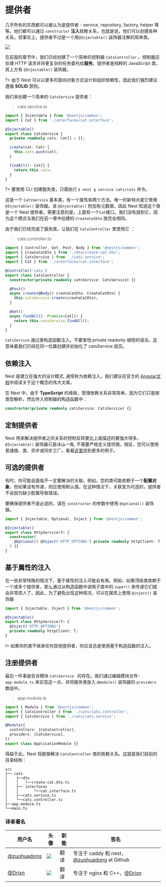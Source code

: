 # 提供者

几乎所有的东西都可以被认为是提供者 - service, repository, factory, helper 等等。他们都可以通过 `constructor` **注入**依赖关系，也就是说，他们可以创建各种关系。但事实上，提供者不过是一个用`@Injectable()` 装饰器注解的简单类。

![](https://docs.nestjs.com/assets/Components_1.png)

在前面的章节中，我们已经创建了一个简单的控制器 `CatsController` 。控制器应处理 HTTP 请求并将更复杂的任务委托给**服务**。提供者是纯粹的 JavaScript 类，其上方有 `@Injectable()` 装饰器。

?> 由于 Nest 可以以更多的面向对象方式设计和组织依赖性，因此我们强烈建议遵循 **SOLID** 原则。

我们来创建一个简单的 `CatsService` 提供者：

> cats.service.ts

```typescript
import { Injectable } from '@nestjs/common';
import { Cat } from './interfaces/cat.interface';

@Injectable()
export class CatsService {
  private readonly cats: Cat[] = [];

  create(cat: Cat) {
    this.cats.push(cat);
  }

  findAll(): Cat[] {
    return this.cats;
  }
}
```

?> 要使用 CLI 创建服务类，只需执行 `$ nest g service cats/cats` 命令。

这是一个 `CatsService` 基本类，有一个属性和两个方法。唯一的新特点是它使用 `@Injectable()` 装饰器。该 `@Injectable()` 附加有元数据，因此 Nest 知道这个类是一个 Nest 提供者。需要注意的是，上面有一个`Cat`接口。我们没有提到它，因为这个模式与我们在前一章中创建的 `CreateCatDto` 类完全相同。

由于我们已经完成了服务类，让我们在 `CatsController` 里使用它 ：

> cats.controller.ts

```typescript
import { Controller, Get, Post, Body } from '@nestjs/common';
import { CreateCatDto } from './dto/create-cat.dto';
import { CatsService } from './cats.service';
import { Cat } from './interfaces/cat.interface';

@Controller('cats')
export class CatsController {
  constructor(private readonly catsService: CatsService) {}

  @Post()
  async create(@Body() createCatDto: CreateCatDto) {
    this.catsService.create(createCatDto);
  }

  @Get()
  async findAll(): Promise<Cat[]> {
    return this.catsService.findAll();
  }
}
```

`CatsService` 通过类构造函数注入。不要害怕 private readonly 缩短的语法。这意味着我们已经在同一位置创建并初始化了 catsService 成员。

## 依赖注入

Nest 是建立在强大的设计模式, 通常称为依赖注入。我们建议在官方的 [Angular文档](https://angular.cn/guide/dependency-injection)中阅读关于这个概念的伟大文章。

在 Nest 中，由于 **TypeScript** 的缘故，管理依赖关系非常简单，因为它们只是按类型解析，然后传入控制器的构造函数中：

```typescript
constructor(private readonly catsService: CatsService) {}
```

## 定制提供者

Nest 用来解决提供者之间关系的控制反转要比上面描述的要强大得多。`@Injectable()` 装饰器只是冰山一角, 不需要严格定义提供商。相反，您可以使用普通值、类、异步或同步工厂。看看[这里](/5.0/fundamentals)找到更多的例子。

## 可选的提供者

有时，你可能会面临不一定要解决的关联。例如，您的类可能依赖于一个**配置对象**，但如果没有传递，则应使用默认值。在这种情况下，关联变为可选的，提供者不会因为缺少配置导致错误。

要确保提供者不是必选的，请在 `constructor` 的参数中使用 `@optional()` 装饰器。

```typescript
import { Injectable, Optional, Inject } from '@nestjs/common';

@Injectable()
export class HttpService<T> {
  constructor(
    @Optional() @Inject('HTTP_OPTIONS') private readonly httpClient: T,
  ) {}
}
```

## 基于属性的注入

在一些非常特殊的情况下，基于属性的注入可能会有用。例如，如果顶级类依赖于一个或多个提供者，那么通过从构造函数中调用子类中的 `super()` 来传递它们就会非常烦人了。因此，为了避免出现这种情况，可以在属性上使用 `@inject()` 装饰器

```typescript
import { Injectable, Inject } from '@nestjs/common';

@Injectable()
export class HttpService<T> {
  @Inject('HTTP_OPTIONS')
  private readonly httpClient: T;
}
```

!> 如果你的类不继承任何其他提供者，你应该总是使用基于构造函数的注入。

## 注册提供者

最后一件事是告诉模块 `CatsService ` 的存在。我们通过编辑模块文件- `app.module.ts` 来实现这一点，并将服务类放入 `@module()` 装饰器的 `providers` 数组中。

> app.module.ts

```typescript
import { Module } from '@nestjs/common';
import { CatsController } from './cats/cats.controller';
import { CatsService } from './cats/cats.service';

@Module({
  controllers: [CatsController],
  providers: [CatsService],
})
export class ApplicationModule {}
```

得益于此，Nest 将能够解决 `CatsController` 类的依赖关系。这就是我们目前的目录结构：

```
src
├── cats
│    ├──dto
│    │   └──create-cat.dto.ts
│    ├── interfaces
│    │       └──cat.interface.ts
│    ├──cats.service.ts
│    └──cats.controller.ts
├──app.module.ts
└──main.ts
```



 ### 译者署名

| 用户名 | 头像 | 职能 | 签名 |
|---|---|---|---|
| [@zuohuadong](https://github.com/zuohuadong)  | <img class="avatar-66 rm-style" src="https://wx3.sinaimg.cn/large/006fVPCvly1fmpnlt8sefj302d02s742.jpg">  |  翻译  | 专注于 caddy 和 nest，[@zuohuadong](https://github.com/zuohuadong/) at Github  |
| [@Drixn](https://drixn.com/)  | <img class="avatar-66 rm-style" src="https://cdn.drixn.com/img/src/avatar1.png">  |  翻译  | 专注于 nginx 和 C++，[@Drixn](https://drixn.com/) |